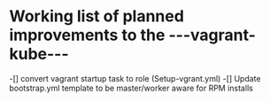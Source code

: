# Working list of planned improvements to the ---vagrant-kube---

-[] convert vagrant startup task to role (Setup-vgrant.yml)
-[] Update bootstrap.yml template to be master/worker aware for RPM installs
